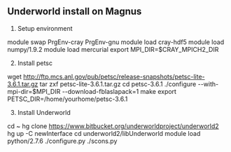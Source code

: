 ## Underworld install on Magnus 


1) Setup environment

module swap PrgEnv-cray PrgEnv-gnu
module load cray-hdf5
module load numpy/1.9.2
module load mercurial
export MPI_DIR=$CRAY_MPICH2_DIR

2) Install petsc

wget http://ftp.mcs.anl.gov/pub/petsc/release-snapshots/petsc-lite-3.6.1.tar.gz
tar zxf petsc-lite-3.6.1.tar.gz
cd petsc-3.6.1
./configure --with-mpi-dir=$MPI_DIR --download-fblaslapack=1
make
export PETSC_DIR=/home/yourhome/petsc-3.6.1

3) Install Underworld

cd ~
hg clone https://www.bitbucket.org/underworldproject/underworld2
hg up -C newInterface
cd underworld2/libUnderworld
module load python/2.7.6
./configure.py
./scons.py
